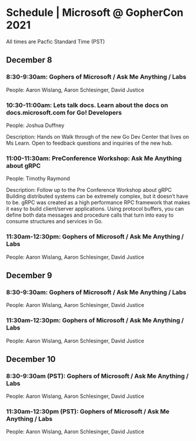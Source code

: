 # Schedule | Microsoft @ GopherCon 2021

All times are Pacfic Standard Time (PST)

## December 8

### 8:30-9:30am: Gophers of Microsoft / Ask Me Anything / Labs
People: Aaron Wislang, Aaron Schlesinger, David Justice

### 10:30-11:00am: Lets talk docs.  Learn about the docs on docs.microsoft.com for Go! Developers
People: Joshua Duffney

Description:  Hands on Walk through of the new Go Dev Center that lives on Ms Learn.  Open to feedback questions and inquiries of the new hub.  

### 11:00-11:30am: PreConference Workshop: Ask Me Anything about gRPC
People: Timothy Raymond

Description:  Follow up to the Pre Conference Workshop about gRPC
Building distributed systems can be extremely complex, but it doesn’t have to be. gRPC was created as a high performance RPC framework that makes it easy to build client/server applications. Using protocol buffers, you can define both data messages and procedure calls that turn into easy to consume structures and services in Go.

### 11:30am-12:30pm: Gophers of Microsoft / Ask Me Anything / Labs
People: Aaron Wislang, Aaron Schlesinger, David Justice

## December 9

### 8:30-9:30am: Gophers of Microsoft / Ask Me Anything / Labs
People: Aaron Wislang, Aaron Schlesinger, David Justice

### 11:30am-12:30pm: Gophers of Microsoft / Ask Me Anything / Labs
People: Aaron Wislang, Aaron Schlesinger, David Justice

## December 10

### 8:30-9:30am (PST): Gophers of Microsoft / Ask Me Anything / Labs
People: Aaron Wislang, Aaron Schlesinger, David Justice

### 11:30am-12:30pm (PST): Gophers of Microsoft / Ask Me Anything / Labs
People: Aaron Wislang, Aaron Schlesinger, David Justice
